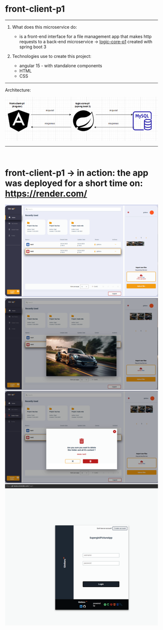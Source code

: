 # front-client-p1
<hr>

1. What does this microservice do:
    - is a front-end interface for a file management app that makes http requests to a back-end microservice -> [logic-core-p1](https://github.com/SuperGini/logic-core-p1) created with spring boot 3

2. Technologies use to create this project:
    - angular 15 - with standalone components
    - HTML
    - CSS
<hr>

Architecture:
<br/>

![full-stack.png](./src/assets/pictures/full-stack.png)

<hr>
<br/>

# front-client-p1 -> in action: the app was deployed for a short time on: https://render.com/


![pic1.png](./src/assets/pictures/readme/pic1.png)
![pic2.png](./src/assets/pictures/readme/pic2.png)
![pic3.png](./src/assets/pictures/readme/pic3.png)
![pic4.png](./src/assets/pictures/readme/pic4.png)
